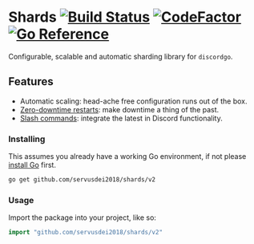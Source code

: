 # Shards [![Build Status](https://travis-ci.com/servusDei2018/shards.svg?branch=master)](https://travis-ci.com/servusDei2018/shards) [![CodeFactor](https://www.codefactor.io/repository/github/servusdei2018/shards/badge)](https://www.codefactor.io/repository/github/servusdei2018/shards) [![Go Reference](https://pkg.go.dev/badge/github.com/servusdei2018/shards.svg)](https://pkg.go.dev/github.com/servusdei2018/shards/v2)

Configurable, scalable and automatic sharding library for `discordgo`.

## Features
 - Automatic scaling: head-ache free configuration runs out of the box.
 - [Zero-downtime restarts](https://pkg.go.dev/github.com/servusdei2018/shards#Manager.Restart): make downtime a thing of the past.
 - [Slash commands](https://pkg.go.dev/github.com/servusdei2018/shards#Manager.ApplicationCommandCreate): integrate the latest in Discord functionality.

### Installing

This assumes you already have a working Go environment, if not please [install Go](https://golang.org/doc/install) first.

```sh
go get github.com/servusdei2018/shards/v2
```

### Usage

Import the package into your project, like so:

```go
import "github.com/servusdei2018/shards/v2"
```